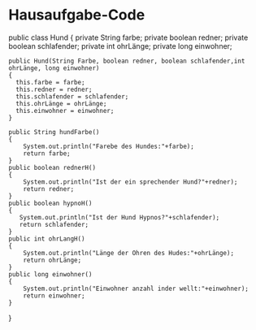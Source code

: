 # Hausaufgabe-Code

public class Hund
{
    private String farbe;
    private boolean redner;
    private boolean schlafender;
    private int ohrLänge;
    private long einwohner;
    
    public Hund(String Farbe, boolean redner, boolean schlafender,int ohrLänge, long einwohner)
    {
      this.farbe = farbe;
      this.redner = redner;
      this.schlafender = schlafender;
      this.ohrLänge = ohrLänge;
      this.einwohner = einwohner;
    }
    
    public String hundFarbe()
    {
        System.out.println("Farebe des Hundes:"+farbe);
        return farbe;
    }
    public boolean rednerH()
    {
        System.out.println("Ist der ein sprechender Hund?"+redner);
        return redner;
    }
    public boolean hypnoH()
    {
       System.out.println("Ist der Hund Hypnos?"+schlafender);
       return schlafender;
    }
    public int ohrLangH()
    {
        System.out.println("Länge der Ohren des Hudes:"+ohrLänge);
        return ohrLänge;
    }
    public long einwohner()
    {
        System.out.println("Einwohner anzahl inder wellt:"+einwohner);
        return einwohner;
    }
}
